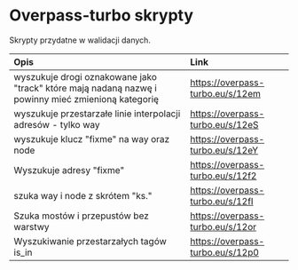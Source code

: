 # Overpass-turbo skrypty
Skrypty  przydatne  w walidacji danych.

| Opis | Link |
| :--- | :---|
| wyszukuje drogi oznakowane jako "track" które mają nadaną nazwę i powinny mieć zmienioną kategorię | https://overpass-turbo.eu/s/12em |
| wyszukuje przestarzałe linie interpolacji adresów - tylko way | https://overpass-turbo.eu/s/12eS |
| wyszukuje klucz "fixme" na way oraz node | https://overpass-turbo.eu/s/12eY |
| Wyszukuje adresy "fixme" | https://overpass-turbo.eu/s/12f2 |
| szuka way i node z skrótem "ks." | https://overpass-turbo.eu/s/12fI |
| Szuka mostów i przepustów bez warstwy| https://overpass-turbo.eu/s/12or |
| Wyszukiwanie przestarzałych tagów is_in | https://overpass-turbo.eu/s/12p0 |
